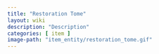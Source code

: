 ```yaml
---
title: "Restoration Tome"
layout: wiki
description: "Description"
categories: [ item ]
image-path: "item_entity/restoration_tome.gif"
---
```

